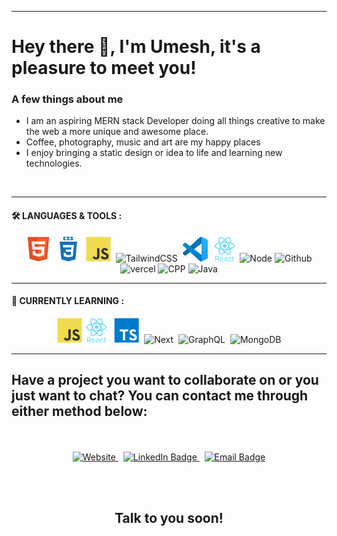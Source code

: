 

<!---
Vargos98/Vargos98 is a ✨ special ✨ repository because its `README.md` (this file) appears on your GitHub profile.
You can click the Preview link to take a look at your changes.
--->



---



# Hey there :wave:, I'm Umesh, it's a pleasure to meet you!

### A few things about me
- I am an aspiring MERN stack Developer doing all things creative to make the web a more unique and awesome place.
- Coffee, photography, music and art are my happy places 
- I enjoy bringing a static design or idea to life and learning new technologies.



<br>

---

#### :hammer_and_wrench: LANGUAGES & TOOLS :
<div align="center" >
<div>
  <img src="https://github.com/devicons/devicon/blob/master/icons/html5/html5-original.svg" title="HTML5" alt="HTML" width="40" height="40"/>&nbsp;
  <img src="https://github.com/devicons/devicon/blob/master/icons/css3/css3-plain-wordmark.svg"  title="CSS3" alt="CSS" width="40" height="40"/>&nbsp;
  <img src="https://github.com/devicons/devicon/blob/master/icons/javascript/javascript-original.svg" title="JavaScript" alt="JavaScript" width="40" height="40"/>&nbsp;
    <img src="https://logowik.com/content/uploads/images/tailwind-css3232.logowik.com.webp" title="TailwindCSS" alt="TailwindCSS" width="40" height="40" />&nbsp;
<!--   <img src="https://github.com/devicons/devicon/blob/master/icons/git/git-original-wordmark.svg" title="Git" alt="Git" width="40" height="40"/>&nbsp; -->
  <img src="https://github.com/devicons/devicon/blob/master/icons/vscode/vscode-original.svg" title="VSCode" alt="VSCode" width="40" height="40"/>&nbsp;
  <img src="https://github.com/devicons/devicon/blob/master/icons/react/react-original-wordmark.svg" title="React" alt="React" width="40" height="40"/>
  <img src="https://cdn-icons-png.flaticon.com/512/919/919825.png" title="Node" alt="Node" width="40" height="40"/>
  <img src="https://w7.pngwing.com/pngs/914/758/png-transparent-github-social-media-computer-icons-logo-android-github-logo-computer-wallpaper-banner-thumbnail.png" title="Github" alt="Github" width="40" height="40"/>
  <img src="https://images.prismic.io/contrary-research/0f4e0201-e82a-4356-b167-ee0610ec7ad0_Vercel.jpeg?auto=compress,format" title="vercel" alt="vercel" width="40" height="40"/>
  <img src="https://download.logo.wine/logo/C%2B%2B/C%2B%2B-Logo.wine.png" title="CPP" alt="CPP" width="40" height="40"/>
  <img src="https://w7.pngwing.com/pngs/578/816/png-transparent-java-class-file-java-platform-standard-edition-java-development-kit-java-runtime-environment-coffee-jar-text-class-orange-thumbnail.png" title="Java" alt="Java" width="40" height="40"/>

 
</div>
</div>

---

#### :book: CURRENTLY LEARNING :
<div align="center">
  <img src="https://github.com/devicons/devicon/blob/master/icons/javascript/javascript-original.svg" title="JavaScript" alt="JavaScript" width="40" height="40"/>&nbsp;<img src="https://github.com/devicons/devicon/blob/master/icons/react/react-original-wordmark.svg" title="React" alt="React" width="40" height="40"/>&nbsp;
 <img src="https://github.com/devicons/devicon/blob/master/icons/typescript/typescript-plain.svg" title="Typescript" alt="Typescript" width="40" height="40"/>&nbsp;
 <img src="https://seeklogo.com/images/N/next-js-icon-logo-EE302D5DBD-seeklogo.com.png" title="Next" alt="Next" width="40" height="40"/>&nbsp;
 <img src="https://graphql-kr.github.io/img/twitter_image.png" title="GraphQL" alt="GraphQL" width="40" height="40"/>&nbsp;
 <img src="https://www.pngitem.com/pimgs/m/385-3850320_png-transparent-mongodb-icon-mongodb-logo-png-download.png" title="MongoDB" alt="MongoDB" width="40" height="40"/>
  </div>

---

## Have a project you want to collaborate on or you just want to chat? You can contact me through either method below:
<div id="badges" align="center">
  <br><br>
  <a href="https://umeshkumar.vercel.app/ ">
    <img src="https://www.freepnglogos.com/uploads/logo-website-png/logo-website-website-icon-with-png-and-vector-format-for-unlimited-22.png" alt="Website"  width="30" height="30" />
  </a>&nbsp;
  <a href="https://www.linkedin.com/in/umesh-kumar98/">
    <img src="https://static-00.iconduck.com/assets.00/linkedin-icon-1024x1024-net2o24e.png" alt="LinkedIn Badge" width="30" height="30"/>
  </a>&nbsp;
<!--   <a href="https://www.instagram.com/umesh.ekthataxi/">
    <img src="https://static.vecteezy.com/system/resources/previews/017/743/717/original/instagram-icon-logo-free-png.png" alt="Instagram Badge"  width="30" height="30"/>
  </a>&nbsp; -->
  <a href="mailto:Vargos98@gmail.com">
    <img src="https://static.vecteezy.com/system/resources/previews/016/716/465/original/gmail-icon-free-png.png" alt="Email Badge"  width="30" height="30"/>
  </a>
  
  <br><br>
  
  <h2>Talk to you soon!</h2>
</div>
